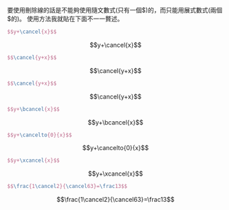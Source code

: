 要使用刪除線的話是不能夠使用隨文數式(只有一個\$)的，而只能用展式數式(兩個\$的)。
使用方法我就貼在下面不一一贅述。
```Latex
$$y+\cancel{x}$$
```
$$y+\cancel{x}$$
```Latex
$$\cancel{y+x}$$
```
$$\cancel{y+x}$$
```Latex
$$\cancel{y+x}$$
```
$$\cancel{y+x}$$
```Latex
$$y+\bcancel{x}$$
```
$$y+\bcancel{x}$$
```Latex
$$y+\cancelto{0}{x}$$
```
$$y+\cancelto{0}{x}$$
```Latex
$$y+\xcancel{x}$$
```
$$y+\xcancel{x}$$
```Latex
$$\frac{1\cancel2}{\cancel63}=\frac13$$
```
$$\frac{1\cancel2}{\cancel63}=\frac13$$
